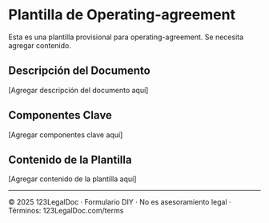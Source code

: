 # Plantilla de Operating-agreement

Esta es una plantilla provisional para operating-agreement. Se necesita agregar contenido.

## Descripción del Documento

[Agregar descripción del documento aquí]

## Componentes Clave

[Agregar componentes clave aquí]

## Contenido de la Plantilla

[Agregar contenido de la plantilla aquí]

---

© 2025 123LegalDoc · Formulario DIY · No es asesoramiento legal · Términos: 123LegalDoc.com/terms
